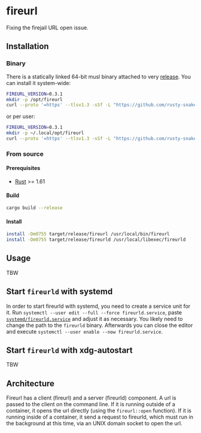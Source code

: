 # fireurl

Fixing the firejail URL open issue.

## Installation

### Binary

There is a statically linked 64-bit musl binary attached to very [release](https://github.com/rusty-snake/fireurl/releases).
You can install it system-wide:

```bash
FIREURL_VERSION=0.3.1
mkdir -p /opt/fireurl
curl --proto '=https' --tlsv1.3 -sSf -L "https://github.com/rusty-snake/fireurl/releases/download/v$FIREURL_VERSION/fireurl-v$FIREURL_VERSION-x86_64-unknown-linux-musl.tar.xz" | tar -xJf- -C /opt/fireurl
```

or per user:

```bash
FIREURL_VERSION=0.3.1
mkdir -p ~/.local/opt/fireurl
curl --proto '=https' --tlsv1.3 -sSf -L "https://github.com/rusty-snake/fireurl/releases/download/v$FIREURL_VERSION/fireurl-v$FIREURL_VERSION-x86_64-unknown-linux-musl.tar.xz" | tar -xJf- -C ~/.local/opt/fireurl
```


### From source

#### Prerequisites

 - [Rust](https://www.rust-lang.org/) >= 1.61

#### Build

```bash
cargo build --release
```

#### Install

```bash
install -Dm0755 target/release/fireurl /usr/local/bin/fireurl
install -Dm0755 target/release/fireurld /usr/local/libexec/fireurld
```

## Usage

TBW

## Start `fireurld` with systemd

In order to start fireurld with systemd, you need to create a service unit for it.
Run `systemctl --user edit --full --force fireurld.service`, paste [`systemd/fireurld.service`](systemd/fireurld.service)
and adjust it as necessary. You likely need to change the path to the `fireurld`
binary. Afterwards you can close the editor and execute
`systemctl --user enable --now fireurld.service`.

## Start `fireurld` with xdg-autostart

TBW

## Architecture

Fireurl has a client (fireurl) and a server (fireurld) component.
A url is passed to the client on the command line. If it is running outside
of a container, it opens the url directly (using the `fireurl::open` function).
If it is running inside of a container, it send a request to fireurld, which
must run in the background at this time, via an UNIX domain socket to open the
url.

